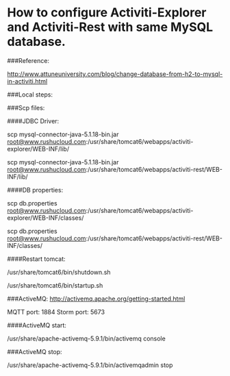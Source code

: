 How to configure Activiti-Explorer and Activiti-Rest with same MySQL database.
=======================

###Reference:

http://www.attuneuniversity.com/blog/change-database-from-h2-to-mysql-in-activiti.html

###Local steps:

###Scp files:

####JDBC Driver:

scp mysql-connector-java-5.1.18-bin.jar root@www.rushucloud.com:/usr/share/tomcat6/webapps/activiti-explorer/WEB-INF/lib/

scp mysql-connector-java-5.1.18-bin.jar root@www.rushucloud.com:/usr/share/tomcat6/webapps/activiti-rest/WEB-INF/lib/

####DB properties:

scp db.properties root@www.rushucloud.com:/usr/share/tomcat6/webapps/activiti-explorer/WEB-INF/classes/

scp db.properties root@www.rushucloud.com:/usr/share/tomcat6/webapps/activiti-rest/WEB-INF/classes/

####Restart tomcat:

/usr/share/tomcat6/bin/shutdown.sh

/usr/share/tomcat6/bin/startup.sh

###ActiveMQ:
http://activemq.apache.org/getting-started.html

MQTT port: 1884
Storm port: 5673

####ActiveMQ start:

/usr/share/apache-activemq-5.9.1/bin/activemq console

###ActiveMQ stop:

/usr/share/apache-activemq-5.9.1/bin/activemqadmin stop

